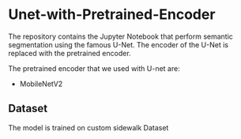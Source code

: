 # Unet-with-Pretrained-Encoder

The repository contains the Jupyter Notebook that perform semantic segmentation using the famous U-Net. The encoder of the U-Net is replaced with the pretrained encoder.

The pretrained encoder that we used with U-net are:
- MobileNetV2

## Dataset
The model is trained on custom sidewalk Dataset
